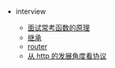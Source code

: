 - interview

  - [面试常考函数的原理](/mixed/interview/function-principle)
  - [继承](/mixed/interview/extends)
  - [router](/mixed/interview/router)
  - [从 http 的发展角度看协议](/mixed/interview/http-summary)

